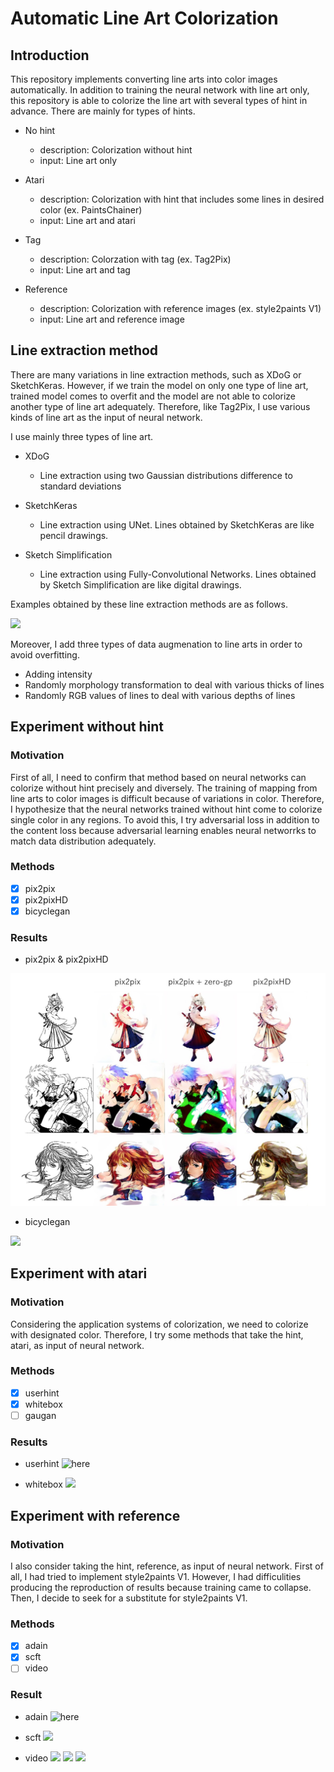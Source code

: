# Automatic Line Art Colorization

## Introduction
This repository implements converting line arts into color images automatically. In addition to training the neural network with line art only, this repository is able to colorize the line art with several types of hint in advance. There are mainly for types of hints.

- No hint
  - description: Colorization without hint
  - input: Line art only
  
- Atari
  - description: Colorization with hint that includes some lines in desired color (ex. PaintsChainer)
  - input: Line art and atari
  
- Tag
  - description: Colorzation with tag (ex. Tag2Pix)
  - input: Line art and tag
  
- Reference
  - description: Colorization with reference images (ex. style2paints V1)
  - input: Line art and reference image
  
## Line extraction method
There are many variations in line extraction methods, such as XDoG or SketchKeras. However, if we train the model on only one type of line art, trained model comes to overfit and the model are not able to colorize another type of line art adequately. Therefore, like Tag2Pix, I use various kinds of line art as the input of neural network.

I use mainly three types of line art.

- XDoG
  - Line extraction using two Gaussian distributions difference to standard deviations
  
- SketchKeras
  - Line extraction using UNet. Lines obtained by SketchKeras are like pencil drawings.
  
- Sketch Simplification
  - Line extraction using Fully-Convolutional Networks. Lines obtained by Sketch Simplification are like digital drawings.

Examples obtained by these line extraction methods are as follows.  

![](https://github.com/SerialLain3170/Colorization/blob/master/Data/lineart.png)

Moreover, I add three types of data augmenation to line arts in order to avoid overfitting.

- Adding intensity
- Randomly morphology transformation to deal with various thicks of lines
- Randomly RGB values of lines to deal with various depths of lines

## Experiment without hint

### Motivation
First of all, I need to confirm that method based on neural networks can colorize without hint precisely and diversely. The training of mapping from line arts to color images is difficult because of variations in color. Therefore, I hypothesize that the neural networks trained without hint come to colorize single color in any regions. To avoid this, I try adversarial loss in addition to the content loss because adversarial learning enables neural networrks to match data distribution adequately.

### Methods
- [x] pix2pix
- [x] pix2pixHD
- [X] bicyclegan

### Results
- pix2pix & pix2pixHD

![](./Data/nohint_comparison.png)

- bicyclegan

![](https://github.com/SerialLain3170/Colorization/blob/master/nohint_bicyclegan/data/result1.png)

## Experiment with atari

### Motivation
Considering the application systems of colorization, we need to colorize with designated color. Therefore, I try some methods that take the hint, atari, as input of neural network.

### Methods
- [x] userhint
- [x] whitebox
- [ ] gaugan

### Results
- userhint
![here](https://github.com/SerialLain3170/Colorization/blob/master/atari_userhint/data/result2.png)

- whitebox
![](https://github.com/SerialLain3170/Colorization/blob/master/atari_whitebox/data/result2.png)

## Experiment with reference

### Motivation
I also consider taking the hint, reference, as input of neural network. First of all, I had tried to implement style2paints V1. However, I had difficulities producing the reproduction of results because training came to collapse. Then, I decide to seek for a substitute for style2paints V1.

### Methods
- [x] adain
- [x] scft
- [ ] video

### Result
- adain
![here](https://github.com/SerialLain3170/Colorization/blob/master/reference_adain/data/res1.png)

- scft
![](https://github.com/SerialLain3170/Colorization/blob/master/reference_scft/data/result2.png)

- video
![](https://github.com/SerialLain3170/Colorization/blob/master/reference_video/data/never_color1.gif)
![](https://github.com/SerialLain3170/Colorization/blob/master/reference_video/data/sakura1_color1.gif)
![](https://github.com/SerialLain3170/Colorization/blob/master/reference_video/data/rayearth1_color1.gif)
